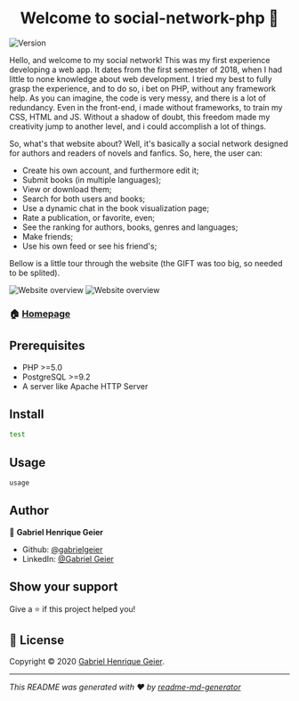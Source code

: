 <h1 align="center">Welcome to social-network-php 👋</h1>
<p>
  <img alt="Version" src="https://img.shields.io/badge/version-1.0-blue.svg?cacheSeconds=2592000" />
</p>

Hello, and welcome to my social network! This was my first experience developing a web app. It dates from the first semester of 2018, when I had little to none knowledge about web development. I tried my best to fully grasp the experience, and to do so, i bet on PHP, without any framework help. As you can imagine, the code is very messy, and there is a lot of redundancy. Even in the front-end, i made without frameworks, to train my CSS, HTML and JS. Without a shadow of doubt, this freedom made my creativity jump to another level, and i could accomplish a lot of things.

So, what's that website about? Well, it's basically a social network designed for authors and readers of novels and fanfics. So, here, the user can:

- Create his own account, and furthermore edit it;
- Submit books (in multiple languages);
- View or download them;
- Search for both users and books;
- Use a dynamic chat in the book visualization page;
- Rate a publication, or favorite, even;
- See the ranking for authors, books, genres and languages;
- Make friends;
- Use his own feed or see his friend's;

Bellow is a little tour through the website (the GIFT was too big, so needed to be splited).

<img alt="Website overview" src="https://i.giphy.com/media/KEYSy7DjfCEQ0Xzpse/source.gif" />
<img alt="Website overview" src="https://i.giphy.com/media/H4JmyY8bJXXhX2ytqU/source.gif" />


### 🏠 [Homepage](https://github.com/gabrielgeier/social-network-php)

## Prerequisites

- PHP >=5.0
- PostgreSQL >=9.2
- A server like Apache HTTP Server

## Install

```sh
test
```

## Usage

```sh
usage
```

## Author

👤 **Gabriel Henrique Geier**

* Github: [@gabrielgeier](https://github.com/gabrielgeier)
* LinkedIn: [@Gabriel Geier](https://linkedin.com/in/gabriel-geier-188621167)

## Show your support

Give a ⭐️ if this project helped you!

## 📝 License

Copyright © 2020 [Gabriel Henrique Geier](https://github.com/gabrielgeier).<br />

***
_This README was generated with ❤️ by [readme-md-generator](https://github.com/kefranabg/readme-md-generator)_
